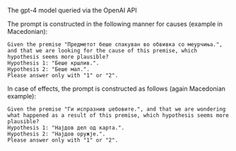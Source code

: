 The gpt-4 model queried via the OpenAI API

The prompt is constructed in the following manner for causes (example in Macedonian):

```
Given the premise "Предметот беше спакуван во обвивка со меурчиња.", and that we are looking for the cause of this premise, which hypothesis seems more plausible?
Hypothesis 1: "Беше кршлив.".
Hypothesis 2: "Беше мал.".
Please answer only with "1" or "2".
```

In case of effects, the prompt is constructed as follows (again Macedonian
example):

```
Given the premise "Ги испразнив џебовите.", and that we are wondering what happened as a result of this premise, which hypothesis seems more plausible?
Hypothesis 1: "Најдов дел од карта.".
Hypothesis 2: "Најдов оружје.".
Please answer only with "1" or "2".
```

